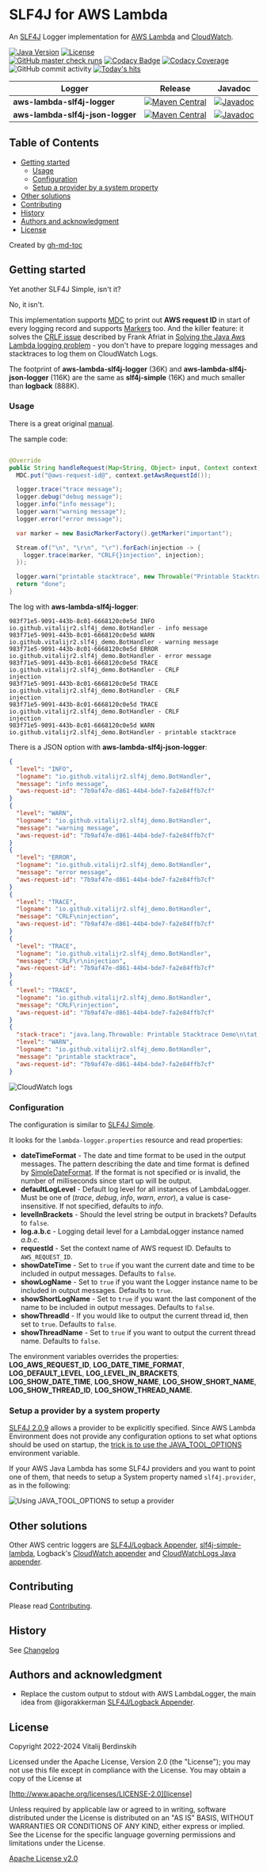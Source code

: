 # SLF4J for AWS Lambda

An [SLF4J][] Logger implementation for [AWS Lambda][lambda]
and [CloudWatch][cloudwatch].

[![Java Version][java-version]][jdk-download]
[![License](https://img.shields.io/badge/license-Apache%202.0-blue.svg?style=flat)](http://www.apache.org/licenses/LICENSE-2.0.html)  
[![GitHub master check runs][github-master-check-runs]][github-master-check-runs-link]
[![Codacy Badge][codacy-badge]][codacy-badge-link]
[![Codacy Coverage][codacy-coverage]][codacy-coverage-link]
![GitHub commit activity][github-commit-activity]
[![Today's hits][today-hits]][today-hits-link]

| Logger                           | Release                                                                                                                                                                                                               | Javadoc                                                                                                                                                                                             |
|----------------------------------|-----------------------------------------------------------------------------------------------------------------------------------------------------------------------------------------------------------------------|-----------------------------------------------------------------------------------------------------------------------------------------------------------------------------------------------------|
| **aws-lambda-slf4j-logger**      | [![Maven Central](https://img.shields.io/maven-central/v/io.github.vitalijr2.logging/aws-lambda-slf4j-logger)](https://search.maven.org/artifact/io.github.vitalijr2.logging/aws-lambda-slf4j-logger)           | [![Javadoc](https://javadoc.io/badge2/io.github.vitalijr2.logging/aws-lambda-slf4j-logger/javadoc.svg)](https://javadoc.io/doc/io.github.vitalijr2.logging/aws-lambda-slf4j-logger)           |
| **aws-lambda-slf4j-json-logger** | [![Maven Central](https://img.shields.io/maven-central/v/io.github.vitalijr2.logging/aws-lambda-slf4j-json-logger)](https://search.maven.org/artifact/io.github.vitalijr2.logging/aws-lambda-slf4j-json-logger) | [![Javadoc](https://javadoc.io/badge2/io.github.vitalijr2.logging/aws-lambda-slf4j-json-logger/javadoc.svg)](https://javadoc.io/doc/io.github.vitalijr2.logging/aws-lambda-slf4j-json-logger) |

## Table of Contents

* [Getting started](#getting-started)
  * [Usage](#usage)
  * [Configuration](#configuration)
  * [Setup a provider by a system property](#setup-a-provider-by-a-system-property)
* [Other solutions](#other-solutions)
* [Contributing](#contributing)
* [History](#history)
* [Authors and acknowledgment](#authors-and-acknowledgment)
* [License](#license)

Created by [gh-md-toc](https://github.com/ekalinin/github-markdown-toc)

## Getting started

Yet another SLF4J Simple, isn't it?

No, it isn't.

This implementation supports [MDC][mdc] to print out **AWS request ID**
in start of every logging record and supports [Markers][marker] too.
And the killer feature: it solves
the [CRLF issue](https://twitter.com/ben11kehoe/status/1264597451010433025)
described by Frank Afriat in
[Solving the Java Aws Lambda logging problem][aws-lambda-logging-problem] -
you don't have to prepare logging messages
and stacktraces to log them on CloudWatch Logs.

The footprint of **aws-lambda-slf4j-logger** (36K)
and **aws-lambda-slf4j-json-logger** (116K) are the same as **slf4j-simple** (16K)
and much smaller than **logback** (888K).

### Usage

There is a great original [manual][manual].

The sample code:

```java

@Override
public String handleRequest(Map<String, Object> input, Context context) {
  MDC.put("@aws-request-id@", context.getAwsRequestId());

  logger.trace("trace message");
  logger.debug("debug message");
  logger.info("info message");
  logger.warn("warning message");
  logger.error("error message");

  var marker = new BasicMarkerFactory().getMarker("important");

  Stream.of("\n", "\r\n", "\r").forEach(injection -> {
    logger.trace(marker, "CRLF{}injection", injection);
  });

  logger.warn("printable stacktrace", new Throwable("Printable Stacktrace Demo"));
  return "done";
}
```

The log with **aws-lambda-slf4j-logger**:

```log
983f71e5-9091-443b-8c01-6668120c0e5d INFO io.github.vitalijr2.slf4j_demo.BotHandler - info message
983f71e5-9091-443b-8c01-6668120c0e5d WARN io.github.vitalijr2.slf4j_demo.BotHandler - warning message
983f71e5-9091-443b-8c01-6668120c0e5d ERROR io.github.vitalijr2.slf4j_demo.BotHandler - error message
983f71e5-9091-443b-8c01-6668120c0e5d TRACE io.github.vitalijr2.slf4j_demo.BotHandler - CRLF
injection
983f71e5-9091-443b-8c01-6668120c0e5d TRACE io.github.vitalijr2.slf4j_demo.BotHandler - CRLF
injection
983f71e5-9091-443b-8c01-6668120c0e5d TRACE io.github.vitalijr2.slf4j_demo.BotHandler - CRLF
injection
983f71e5-9091-443b-8c01-6668120c0e5d WARN io.github.vitalijr2.slf4j_demo.BotHandler - printable stacktrace
```

There is a JSON option with **aws-lambda-slf4j-json-logger**:

```json
{
  "level": "INFO",
  "logname": "io.github.vitalijr2.slf4j_demo.BotHandler",
  "message": "info message",
  "aws-request-id": "7b9af47e-d861-44b4-bde7-fa2e84ffb7cf"
}
{
  "level": "WARN",
  "logname": "io.github.vitalijr2.slf4j_demo.BotHandler",
  "message": "warning message",
  "aws-request-id": "7b9af47e-d861-44b4-bde7-fa2e84ffb7cf"
}
{
  "level": "ERROR",
  "logname": "io.github.vitalijr2.slf4j_demo.BotHandler",
  "message": "error message",
  "aws-request-id": "7b9af47e-d861-44b4-bde7-fa2e84ffb7cf"
}
{
  "level": "TRACE",
  "logname": "io.github.vitalijr2.slf4j_demo.BotHandler",
  "message": "CRLF\ninjection",
  "aws-request-id": "7b9af47e-d861-44b4-bde7-fa2e84ffb7cf"
}
{
  "level": "TRACE",
  "logname": "io.github.vitalijr2.slf4j_demo.BotHandler",
  "message": "CRLF\r\ninjection",
  "aws-request-id": "7b9af47e-d861-44b4-bde7-fa2e84ffb7cf"
}
{
  "level": "TRACE",
  "logname": "io.github.vitalijr2.slf4j_demo.BotHandler",
  "message": "CRLF\rinjection",
  "aws-request-id": "7b9af47e-d861-44b4-bde7-fa2e84ffb7cf"
}
{
  "stack-trace": "java.lang.Throwable: Printable Stacktrace Demo\n\tat io.github.vitalijr2.slf4j_demo.BotHandler.handleRequest(BotHandler.java:36)\n\tat io.github.vitalijr2.slf4j_demo.BotHandler.handleRequest(BotHandler.java:12)\n\tat lambdainternal.EventHandlerLoader$PojoHandlerAsStreamHandler.handleRequest(EventHandlerLoader.java:205)\n\tat lambdainternal.EventHandlerLoader$2.call(EventHandlerLoader.java:905)\n\tat lambdainternal.AWSLambda.startRuntime(AWSLambda.java:261)\n\tat lambdainternal.AWSLambda.startRuntime(AWSLambda.java:200)\n\tat lambdainternal.AWSLambda.main(AWSLambda.java:194)\n",
  "level": "WARN",
  "logname": "io.github.vitalijr2.slf4j_demo.BotHandler",
  "message": "printable stacktrace",
  "aws-request-id": "7b9af47e-d861-44b4-bde7-fa2e84ffb7cf"
}
```

![CloudWatch logs](src/site/resources/cloudwatch-screenshot.png)

### Configuration

The configuration is similar to [SLF4J Simple][slf4j-simple].

It looks for the `lambda-logger.properties` resource and read properties:

* **dateTimeFormat** - The date and time format to be used
  in the output messages. The pattern describing the date
  and time format is defined by [SimpleDateFormat][]. If the format is not
  specified or is invalid, the number of milliseconds since start up
  will be output.
* **defaultLogLevel** - Default log level for all instances of LambdaLogger.
  Must be one of (_trace_, _debug_, _info_, _warn_, _error_),
  a value is case-insensitive. If not specified, defaults to _info_.
* **levelInBrackets** - Should the level string be output in brackets?
  Defaults to `false`.
* **log.a.b.c** - Logging detail level for a LambdaLogger instance
  named _a.b.c_.
* **requestId** - Set the context name of AWS request ID.
  Defaults to `AWS_REQUEST_ID`.
* **showDateTime** - Set to `true` if you want the current date
  and time to be included in output messages. Defaults to `false`.
* **showLogName** - Set to `true` if you want the Logger instance name
  to be included in output messages. Defaults to `true`.
* **showShortLogName** - Set to `true` if you want the last component
  of the name to be included in output messages. Defaults to `false`.
* **showThreadId** - If you would like to output the current thread id,
  then set to `true`. Defaults to `false`.
* **showThreadName** - Set to `true` if you want to output
  the current thread name. Defaults to `false`.

The environment variables overrides the properties: **LOG_AWS_REQUEST_ID**,
**LOG_DATE_TIME_FORMAT**, **LOG_DEFAULT_LEVEL**, **LOG_LEVEL_IN_BRACKETS**,
**LOG_SHOW_DATE_TIME**, **LOG_SHOW_NAME**, **LOG_SHOW_SHORT_NAME**,
**LOG_SHOW_THREAD_ID**, **LOG_SHOW_THREAD_NAME**.

### Setup a provider by a system property

[SLF4J 2.0.9][slf4j.provider] allows a provider to be explicitly specified.
Since AWS Lambda Environment does not provide any configuration options
to set what options should be used on startup,
the [trick is to use the JAVA_TOOL_OPTIONS][java-tool-options-trick]
environment variable.

If your AWS Java Lambda has some SLF4J providers and you want
to point one of them, that needs to setup a System property
named `slf4j.provider`, as in the following:

![Using JAVA_TOOL_OPTIONS to setup a provider](src/site/resources/environment-variable-screenshot.png)

## Other solutions

Other AWS centric loggers are [SLF4J/Logback Appender][awslambda-logback],
[slf4j-simple-lambda][], Logback's [CloudWatch appender][cloudwatch-appender]
and [CloudWatchLogs Java appender][cloudwatchlogs-java-appender].

## Contributing

Please read [Contributing](contributing.md).

## History

See [Changelog](changelog.md)

## Authors and acknowledgment

* Replace the custom output to stdout with AWS LambdaLogger, the main idea from
  @igorakkerman [SLF4J/Logback Appender][awslambda-logback].

## License

Copyright 2022-2024 Vitalij Berdinskih

Licensed under the Apache License, Version 2.0 (the "License");
you may not use this file except in compliance with the License.
You may obtain a copy of the License at

[http://www.apache.org/licenses/LICENSE-2.0][license]

Unless required by applicable law or agreed to in writing, software
distributed under the License is distributed on an "AS IS" BASIS,
WITHOUT WARRANTIES OR CONDITIONS OF ANY KIND, either express or implied.
See the License for the specific language governing permissions and
limitations under the License.

[Apache License v2.0](LICENSE)

[SLF4J]: https://www.slf4j.org/

[lambda]: https://aws.amazon.com/lambda/

[cloudwatch]: https://aws.amazon.com/cloudwatch/

[github-master-check-runs]: https://img.shields.io/github/check-runs/vitalijr2/aws-lambda-slf4j/main

[github-master-check-runs-link]: https://github.com/vitalijr2/aws-lambda-slf4j/actions?query=branch%3Amain

[codacy-badge]: https://app.codacy.com/project/badge/Grade/2c7cc1b8f6d7491283e13447594fdd82

[codacy-badge-link]: https://app.codacy.com/gh/vitalijr2/aws-lambda-slf4j/dashboard?utm_source=gh&utm_medium=referral&utm_content=&utm_campaign=Badge_grade

[codacy-coverage]: https://app.codacy.com/project/badge/Coverage/2c7cc1b8f6d7491283e13447594fdd82

[codacy-coverage-link]: https://app.codacy.com/gh/vitalijr2/aws-lambda-slf4j/dashboard?utm_source=gh&utm_medium=referral&utm_content=&utm_campaign=Badge_coverage

[github-commit-activity]: https://img.shields.io/github/commit-activity/y/vitalijr2/aws-lambda-slf4j

[today-hits]: https://hits.sh/github.com/vitalijr2/vitalijr2/aws-lambda-slf4j.svg?view=today-total&label=today's%20hits

[today-hits-link]: https://hits.sh/github.com/vitalijr2/vitalijr2/aws-lambda-slf4j/

[java-version]: https://img.shields.io/static/v1?label=java&message=11&color=blue&logo=java&logoColor=E23D28

[jdk-download]: https://www.oracle.com/java/technologies/javase-jdk11-downloads.html

[mdc]: https://www.slf4j.org/manual.html#mdc "Mapped Diagnostic Context (MDC)"

[marker]: https://www.slf4j.org/apidocs/org/slf4j/Marker.html

[aws-lambda-logging-problem]: https://frank-afriat.medium.com/solving-the-java-aws-lambda-logging-problem-305b06df457f "Solving the Java Aws Lambda logging problem"

[manual]: https://www.slf4j.org/manual.html "SLF4J user manual"

[slf4j-simple]: https://www.slf4j.org/api/org/slf4j/simple/SimpleLogger.html

[SimpleDateFormat]: https://docs.oracle.com/en/java/javase/11/docs/api/java.base/java/text/SimpleDateFormat.html

[slf4j.provider]: https://jira.qos.ch/browse/SLF4J-450 "[SLF4J-450]: Allow binding to be explicitly specified"

[java-tool-options-trick]: https://zenidas.wordpress.com/recipes/system-properties-for-a-java-lambda-function/ "System properties for a Java Lambda function"

[awslambda-logback]: https://github.com/jlib-framework/jlib-awslambda-logback "jlib AWS Lambda SLF4J/Logback Appender"

[slf4j-simple-lambda]: https://github.com/microlam-io/slf4j-simple-lambda

[cloudwatch-appender]: https://github.com/sndyuk/logback-more-appenders "Logback more appenders"

[cloudwatchlogs-java-appender]: https://github.com/boxfuse/cloudwatchlogs-java-appender

[license]: http://www.apache.org/licenses/LICENSE-2.0 "Apache License, Version 2.0"
